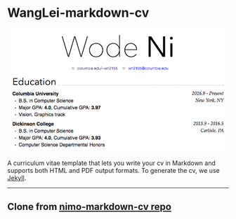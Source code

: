 WangLei-markdown-cv
================

<p align="center">
<img src="assets/README-63bf9.png" width="700">
</p>

A curriculum vitae template that lets you write your cv in Markdown and supports both HTML and PDF output formats. To generate the cv, we use [Jekyll](https://jekyllrb.com/).

***

## Clone from [nimo-markdown-cv repo](https://github.com/wodeni/nimo-markdown-cv)


